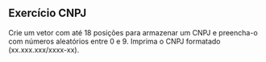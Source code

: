 ## Exercício CNPJ
Crie um vetor com até 18 posições para armazenar um CNPJ e preencha-o com números aleatórios entre 0 e 9. Imprima o CNPJ formatado (xx.xxx.xxx/xxxx-xx).